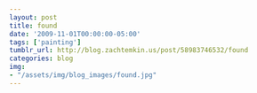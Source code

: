 ```yaml
---
layout: post
title: found
date: '2009-11-01T00:00:00-05:00'
tags: ['painting']
tumblr_url: http://blog.zachtemkin.us/post/58983746532/found
categories: blog
img: 
- "/assets/img/blog_images/found.jpg" 
---
```

